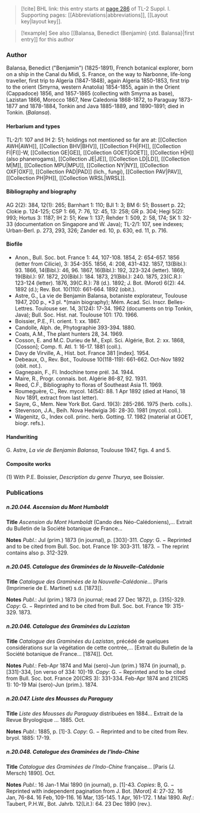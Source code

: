 > [!cite] BHL link: this entry starts at [page 286](https://www.biodiversitylibrary.org/item/103858#page/298/mode/1up) of TL-2 Suppl. I.
> Supporting pages: [[Abbreviations|abbreviations]], [[Layout key|layout key]].

> [!example] See also [[Balansa, Benedict (Benjamin) {std. Balansa}|first entry]] for this author

### Author

Balansa, Benedict ("Benjamin") (1825-1891), French botanical explorer, born on a ship in the Canal du Midi, S. France, on the way to Narbonne, life-long traveller, first trip to Algeria (1847-1848), again Algeria 1850-1853, first trip to the orient (Smyrna, western Anatolia) 1854-1855, again in the Orient (Cappadoce) 1856, and 1857-1865 (collecting with Smyrna as base), Lazistan 1866, Morocco 1867, New Caledonia 1868-1872, to Paraguay 1873-1877 and 1878-1884, Tonkin and Java 1885-1889, and 1890-1891; died in Tonkin. (*Balansa*).

#### Herbarium and types

TL-2/1: 107 and IH 2: 51; holdings not mentioned so far are at: [[Collection AWH|AWH]], [[Collection BHV|BHV]], [[Collection FH|FH]], [[Collection FI|FI]]-W, [[Collection GE|GE]], [[Collection GOET|GOET]], [[Collection H|H]] (also phanerogams), [[Collection JE|JE]], [[Collection LD|LD]], [[Collection M|M]], [[Collection MPU|MPU]], [[Collection NY|NY]], [[Collection OXF|OXF]], [[Collection PAD|PAD]] (lich., fungi), [[Collection PAV|PAV]], [[Collection PH|PH]], [[Collection WRSL|WRSL]].

#### Bibliography and biography

AG 2(2): 384, 12(1): 265; Barnhart 1: 110; BJI 1: 3; BM 6: 51; Bossert p. 22; Clokie p. 124-125; CSP 1: 66, 7: 76, 12: 45, 13: 258; GR p. 304; Hegi 5(2): 993; Hortus 3: 1187; IH 2: 51; Kew 1: 137; Rehder 1: 509, 2: 58, 174; SK 1: 32-33 (documentation on Singapore and W. Java); TL-2/1: 107, see indexes; Urban-Berl. p. 273, 293, 326; Zander ed. 10, p. 630, ed. 11, p. 716.

#### Biofile

- Anon., Bull. Soc. bot. France 1: 44, 107-108. 1854, 2: 654-657. 1856 (letter from Cilicie), 3: 354-355. 1856, 4: 208, 431-432. 1857, 13(Bibl.): 93. 1866, 14(Bibl.): 46, 96. 1867, 16(Bibl.): 192, 323-324 (letter). 1869, 19(Bibl.): 97. 1872, 20(Bibl.): 184. 1873, 21(Bibl.): 240. 1875, 23(C.R.): 123-124 (letter). 1876, 39(C.R.): 78 (d.). 1892; J. Bot. (Morot) 6(2): 44. 1892 (d.); Rev. Bot. 10(110): 661-664. 1892 (obit.).
- Astre, G., La vie de Benjamin Balansa, botaniste explorateur, Toulouse 1947, 200 p., *3 pl. *(main biography); Mém. Acad. Sci. Inscr. Belles-Lettres. Toulouse ser. 14, 3(124): 17-34. 1962 (documents on trip Tonkin, Java); Bull. Soc. Hist. nat. Toulouse 101: 170. 1966.
- Boissier, P.E., Fl. orient. 1: xx. 1867.
- Candolle, Alph. de, Phytographie 393-394. 1880.
- Coats, A.M., The plant hunters 28, 34. 1969.
- Cosson, E. and M.C. Durieu de M., Expl. Sci. Algérie, Bot. 2: xx. 1868, \[Cosson\]; Comp. fl. Atl. 1: 16-17. 1881 (coll.).
- Davy de Virville, A., Hist. bot. France 381 \[index\]. 1954.
- Debeaux, O., Rev. Bot., Toulouse 10(118-119): 661-662. Oct-Nov 1892 (obit. not.).
- Gagnepain, F., Fl. Indochine tome prél. 34. 1944.
- Maire, R., Progr. connais. bot. Algérie 86-87, 92. 1931.
- Reed, C.F., Bibliography to floras of Southeast Asia 11. 1969.
- Roumeguère, C., Rev. mycol. 14(54): 88. 1 Apr 1892 (died at Hanoï, 18 Nov 1891, extract from last letter).
- Sayre, G., Mem. New York Bot. Gard. 19(3): 285-286. 1975 (herb. colls.).
- Stevenson, J.A., Beih. Nova Hedwigia 36: 28-30. 1981 (mycol. coll.).
- Wagenitz, G., Index coll. princ. herb. Gotting. 17. 1982 (material at GOET, biogr. refs.).

#### Handwriting

G. Astre, *La vie de Benjamin Balansa*, Toulouse 1947, figs. 4 and 5.

#### Composite works

(1) With P.E. Boissier, *Description du genre Thurya*, see Boissier.

### Publications

##### n.20.044. Ascension du Mont Humboldt

**Title**
*Ascension du Mont Humboldt* (Cando des Néo-Calédoniens),... Extrait du Bulletin de la Société botanique de France...

**Notes**
*Publ*.: Jul (prim.) 1873 (in journal), p. \[303\]-311. *Copy*: G. − Reprinted and to be cited from Bull. Soc. bot. France 19: 303-311. 1873. − The reprint contains also p. 312-329.

##### n.20.045. Catalogue des Graminées de la Nouvelle-Calédonie

**Title**
*Catalogue des Graminées de la Nouvelle-Calédonie*... \[Paris (Imprimerie de E. Martinet) s.d. \[1873\]\].

**Notes**
*Publ*.: Jul (prim.) 1873 (in journal; read 27 Dec 1872), p. \[315\]-329. *Copy*: G. − Reprinted and to be cited from Bull. Soc. bot. France 19: 315-329. 1873.

##### n.20.046. Catalogue des Graminées du Lazistan

**Title**
*Catalogue des Graminées du Lazistan*, précédé de quelques considérations sur la végétation de cette contrée,... \[Extrait du Bulletin de la Société botanique de France... \[1874\]\]. Oct.

**Notes**
*Publ*.: Feb-Apr 1874 and Mai (sero)-Jun (prim.) 1874 (in journal), p. \[331\]-334, \[on verso of 334: 10\]-19. *Copy*: G. − Reprinted and to be cited from Bull. Soc. bot. France 20(CRS 3): 331-334. Feb-Apr 1874 and 21(CRS 1): 10-19 Mai (sero)-Jun (prim.). 1874.

##### n.20.047. Liste des Mousses du Paraguay

**Title**
*Liste des Mousses du Paraguay* distribuées en 1884... Extrait de la Revue Bryologique ... 1885. Oct.

**Notes**
*Publ*.: 1885, p. \[1\]-3. *Copy*: G. − Reprinted and to be cited from Rev. bryol. 1885: 17-19.

##### n.20.048. Catalogue des Graminées de l'Indo-Chine

**Title**
*Catalogue des Graminées de l'Indo-Chine* française... \[Paris (J. Mersch) 1890\]. Oct.

**Notes**
*Publ*.: 16 Jan-1 Mai 1890 (in journal), p. \[1\]-43. *Copies*: B, G. − Reprinted with independent pagination from J. Bot. \[Morot\] 4: 27-32. 16 Jan, 76-84. 16 Feb, 109-116. 16 Mar, 135-145. 1 Apr, 161-172. 1 Mai 1890.
*Ref*.: Taubert, P.H.W., Bot. Jahrb. 12(Lit.): 64. 23 Dec 1890 (rev.).

